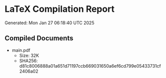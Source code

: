 # LaTeX Compilation Report
Generated: Mon Jan 27 06:18:40 UTC 2025
## Compiled Documents
- main.pdf
  - Size: 32K
  - SHA256: d81c8006888a01a651d71197ccb669031650a6ef6cd799e05433731cf2406a02
